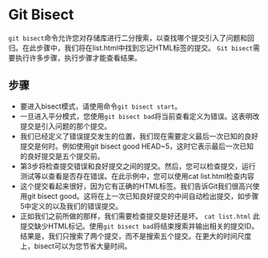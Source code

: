 # Git Bisect
`git bisect`命令允许您对存储库进行二分搜索，以查找哪个提交引入了问题和回归。在此步骤中，我们将在list.html中找到忘记HTML标签的提交。
`Git bisect`需要执行许多步骤，执行步骤才能查看结果。

## 步骤
+ 要进入bisect模式，请使用命令`git bisect start`。
+ 一旦进入平分模式，您使用`git bisect bad`将当前查看定义为错误。这表明改提交是引入问题的那个提交。
+ 我们已经定义了错误提交发生的位置，我们现在需要定义最后一次已知的良好提交是何时。例如使用git bisect good HEAD~5，这时它表示最后一次已知的良好提交是五个提交前。
+ 第3步将检查提交错误和良好提交之间的提交。然后，您可以检查提交，运行测试等以查看是否存在错误。在此示例中，您可以使用cat list.html检查内容
+ 这个提交看起来很好，因为它有正确的HTML标签。我们告诉Git我们很高兴使用git bisect good。这将在上一次已知良好提交的中间自动检出提交，如步骤5中定义的以及我们的错误提交。
+ 正如我们之前所做的那样，我们需要检查提交是好还是坏。
 `cat list.html`
此提交缺少HTML标记。使用`git bisect bad`将结束搜索并输出相关的提交ID。
结果是，我们只搜索了两个提交，而不是搜索五个提交。在更大的时间尺度上，bisect可以为您节省大量时间。
